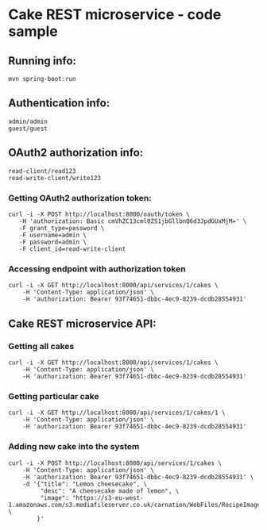 # Cake REST microservice - code sample

## Running info:

```
mvn spring-boot:run
```

## Authentication info:

```
admin/admin
guest/guest
```

## OAuth2 authorization info:

```
read-client/read123
read-write-client/write123
```

### Getting OAuth2 authorization token:

```
curl -i -X POST http://localhost:8000/oauth/token \
   -H 'authorization: Basic cmVhZC13cml0ZS1jbGllbnQ6d3JpdGUxMjM=' \
   -F grant_type=password \
   -F username=admin \
   -F password=admin \
   -F client_id=read-write-client
```

### Accessing endpoint with authorization token

```
curl -i -X GET http://localhost:8000/api/services/1/cakes \
    -H 'Content-Type: application/json' \
    -H 'authorization: Bearer 93f74651-dbbc-4ec9-8239-dcdb28554931'
```

## Cake REST microservice API:

### Getting all cakes

```
curl -i -X GET http://localhost:8000/api/services/1/cakes \
    -H 'Content-Type: application/json' \
    -H 'authorization: Bearer 93f74651-dbbc-4ec9-8239-dcdb28554931'
```

### Getting particular cake

```
curl -i -X GET http://localhost:8000/api/services/1/cakes/1 \
    -H 'Content-Type: application/json' \
    -H 'authorization: Bearer 93f74651-dbbc-4ec9-8239-dcdb28554931'
```

### Adding new cake into the system

```
curl -i -X POST http://localhost:8000/api/services/1/cakes \
    -H 'Content-Type: application/json' \
    -H 'authorization: Bearer 93f74651-dbbc-4ec9-8239-dcdb28554931' \
    -d '{"title": "Lemon cheesecake", \
         "desc": "A cheesecake made of lemon", \
         "image": "https://s3-eu-west-1.amazonaws.com/s3.mediafileserver.co.uk/carnation/WebFiles/RecipeImages/lemoncheesecake_lg.jpg" \
        }'
```
